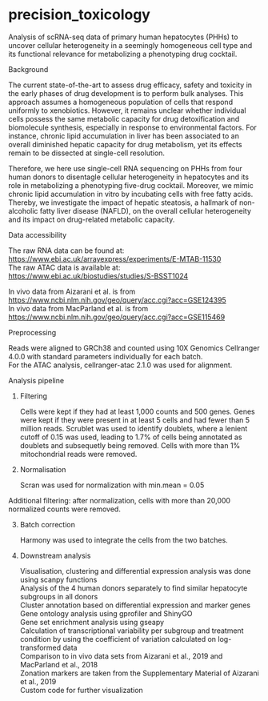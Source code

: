 # precision_toxicology

Analysis of scRNA-seq data of primary human hepatocytes (PHHs) to uncover cellular heterogeneity in a seemingly homogeneous cell type and its functional relevance for metabolizing a phenotyping drug cocktail.

Background

The current state-of-the-art to assess drug efficacy, safety and toxicity in the early phases of drug development is to perform bulk analyses. This approach assumes a homogeneous population of cells that respond uniformly to xenobiotics. However, it remains unclear whether individual cells possess the same metabolic capacity for drug detoxification and biomolecule synthesis, especially in response to environmental factors. For instance, chronic lipid accumulation in liver has been associated to an overall diminished hepatic capacity for drug metabolism, yet its effects remain to be dissected at single-cell resolution. 

Therefore, we here use single-cell RNA sequencing on PHHs from four human donors to disentagle cellular heterogeneity in hepatocytes and its role in metabolizing a phenotyping five-drug cocktail. Moreover, we mimic chronic lipid accumulation in vitro by incubating cells with free fatty acids. Thereby, we investigate the impact of hepatic steatosis, a hallmark of non-alcoholic fatty liver disease (NAFLD), on the overall cellular heterogeneity and its impact on drug-related metabolic capacity.

Data accessibility

The raw RNA data can be found at: https://www.ebi.ac.uk/arrayexpress/experiments/E-MTAB-11530  
The raw ATAC data is available at: https://www.ebi.ac.uk/biostudies/studies/S-BSST1024  
 
In vivo data from Aizarani et al. is from https://www.ncbi.nlm.nih.gov/geo/query/acc.cgi?acc=GSE124395  
In vivo data from MacParland et al. is from https://www.ncbi.nlm.nih.gov/geo/query/acc.cgi?acc=GSE115469 

Preprocessing

Reads were aligned to GRCh38 and counted using 10X Genomics Cellranger 4.0.0 with standard parameters individually for each batch.  
For the ATAC analysis, cellranger-atac 2.1.0 was used for alignment.

Analysis pipeline

1. Filtering

    Cells were kept if they had at least 1,000 counts and 500 genes.
    Genes were kept if they were present in at least 5 cells and had fewer than 5 million reads.
    Scrublet was used to identify doublets, where a lenient cutoff of 0.15 was used, leading to 1.7% of cells being annotated as doublets and subsequetly being removed. 
    Cells with more than 1% mitochondrial reads were removed.

2. Normalisation

    Scran was used for normalization with min.mean = 0.05

Additional filtering: after normalization, cells with more than 20,000 normalized counts were removed.

3. Batch correction

    Harmony was used to integrate the cells from the two batches.

4. Downstream analysis

    Visualisation, clustering and differential expression analysis was done using scanpy functions      
    Analysis of the 4 human donors separately to find similar hepatocyte subgroups in all donors      
    Cluster annotation based on differential expression and marker genes      
    Gene ontology analysis using gprofiler and ShinyGO      
    Gene set enrichment analysis using gseapy      
    Calculation of transcriptional variability per subgroup and treatment condition by using the coefficient of variation calculated on log-transformed data  
    Comparison to in vivo data sets from Aizarani et al., 2019 and MacParland et al., 2018  
    Zonation markers are taken from the Supplementary Material of Aizarani et al., 2019  
    Custom code for further visualization

